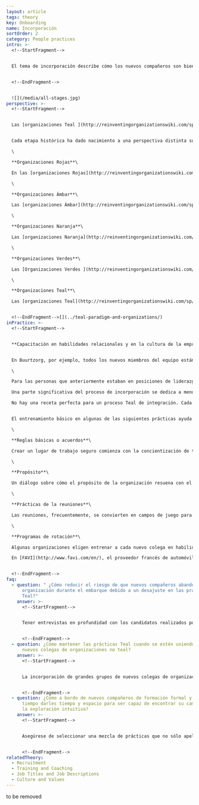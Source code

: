 ```yaml
---
layout: article
tags: theory
key: Onboarding
name: Incorporación
sortOrder: 2
category: People practices
intro: >-
  <!--StartFragment-->


  El tema de incorporación describe cómo los nuevos compañeros son bienvenidos y apoyados cuando se unen a una organización. Cubre actividades de capacitación y programas de rotación para ayudar a los nuevos integrantes a integrarse exitosamente en la organización y su cultura.


  <!--EndFragment-->


  ![](/media/all-stages.jpg)
perspective: >-
  <!--StartFragment-->


  Las [organizaciones Teal ](http://reinventingorganizationswiki.com/sp/index.php?title=El_Paradigma_Teal_y_las_organizaciones "El Paradigma Teal y las organizaciones")invierten mucho tiempo en dar la bienvenida y entrenar a nuevos colegas. Esto a menudo incluye el aprendizaje de nuevas habilidades relacionales, la comprensión de lo que la autogestión significa en la práctica y pasar por un programa de rotación. Estos programas enseñan habilidades comunes y brindan una oportunidad para que nuevos colegas conozcan a una amplia gama de personas.


  Cada etapa histórica ha dado nacimiento a una perspectiva distinta sobre el embarque, ya prácticas muy diferentes:\

  \

  **Organizaciones Rojas**\

  En las [organizaciones Rojas](http://reinventingorganizationswiki.com/sp/index.php?title=El_paradigma_Rojo_y_las_Organizaciones "El paradigma Rojo y las Organizaciones"), los líderes ejercen continuamente su poder para mantener el control. A menudo se rodean de miembros de la familia y asesores de confianza, comprando su lealtad compartiendo el botín. El proceso de incorporación normalmente implica un ritual de lealtad al líder. Historias míticas del poder de los líderes circulan y son parte del proceso de integración.\

  \

  **Organizaciones Ámbar**\

  Las [organizaciones Ámbar](http://reinventingorganizationswiki.com/sp/index.php?title=El_Paradigma_%C3%81mbar_y_las_Organizaciones "El Paradigma Ámbar y las Organizaciones") valoran el orden y la previsibilidad. Todos tienen su lugar en una jerarquía que tiene roles claramente definidos y responsabilidades. La incorporación consiste en aprender los requisitos del trabajo y las expectativas que vienen con él. Esto a menudo significa poner las necesidades personales y los sentimientos a un lado en favor de la organización. Se espera que las personas sigan las reglas y permanezcan en su "caja".\

  \

  **Organizaciones Naranja**\

  Las [organizaciones Naranja](http://reinventingorganizationswiki.com/sp/index.php?title=El_Paradigma_Naranja_y_las_Organizaciones "El Paradigma Naranja y las Organizaciones") se caracterizan por la competencia y la motivación de logro. La innovación es la clave para seguir adelante. El proceso de incorporación es a menudo funcional. La gente puede recibir algunos folletos sobre la historia de la compañía, la declaración de la misión y los valores, o puede haber una sesión de dos horas donde un líder de alto nivel habla sobre estos temas. Pero sobre todo, los primeros pasos son a menudo mundanos: hay papeles para firmar, un escritorio y un ordenador que encontrar, y una contraseña para asignar para acceder a la red de la empresa. Una vez listo, el nuevo empleado debe tratar de crear algo de tiempo en la agenda de su supervisor para obtener alguna orientación sobre qué hacer.\

  \

  **Organizaciones Verdes**\

  Las [Organizaciones Verdes ](http://reinventingorganizationswiki.com/sp/index.php?title=El_Paradigma_Verde_y_las_Organizaciones "El Paradigma Verde y las Organizaciones")se enfocan en la cultura y el empoderamiento para alentar la motivación de los empleados. Enseñar el enfoque y las habilidades del liderazgo de servicio es un aspecto significativo de la incorporación para los gerentes. Los gerentes, a su vez, juegan un papel importante en dar la bienvenida a los recién llegados a la organización y ayudarlos a entender la cultura. La incorporación es a menudo sobre como construir la comunidad y el conocimiento de la nueva familia de una manera abierta.\

  \

  **Organizaciones Teal**\

  Las [organizaciones Teal](http://reinventingorganizationswiki.com/sp/index.php?title=El_Paradigma_Teal_y_las_organizaciones "El Paradigma Teal y las organizaciones") invierten mucho tiempo en dar la bienvenida y entrenar a nuevos colegas. Esto a menudo incluye el aprendizaje de nuevas habilidades relacionales, la comprensión de lo que la autogestión significa en la práctica y pasar por un programa de rotación. Estos programas enseñan habilidades comunes y proporcionan una oportunidad para que los nuevos colegas conozcan a una amplia gama de personas. Los recién llegados también se introducen en las prácticas de autogestión, plenitud y propósito evolutivo. Se les invita a considerar su vocación y sus talentos en relación con el propósito de la organización y sus actividades.


  <!--EndFragment-->[](../teal-paradigm-and-organizations/)
inPractice: >-
  <!--StartFragment-->


  **Capacitación en habilidades relacionales y en la cultura de la empresa** Las [organizaciones Teal](http://reinventingorganizationswiki.com/sp/index.php?title=El_Paradigma_Teal_y_las_organizaciones "El Paradigma Teal y las organizaciones") invierten mucho tiempo y energía dando la bienvenida a nuevos colegas. Los primeros días y semanas son fundamentales para ayudarles a entender su nuevo y a menudo muy diferente lugar de trabajo. En el corazón del proceso de incorporación es una forma de entrenamiento que ayuda a los colegas a entender y navegar el nuevo entorno al que se unieron.


  En Buurtzorg, por ejemplo, todos los nuevos miembros del equipo están entrenados en la resolución de problemas y las prácticas de reunión, para que puedan operar en un equipo sin un jefe a cargo. Todas las nuevas contrataciones en [Heiligenfeld](https://www.heiligenfeld.com/) pasan por seis módulos de formación que incluyen temas como "auto-dominio" y "lidiar con el fracaso". Todos los nuevos reclutas de [Morning Star ](http://www.morningstarco.com/)asisten a un seminario sobre los fundamentos de la [autogestión](http://reinventingorganizationswiki.com/sp/index.php?title=Autogesti%C3%B3n "Autogestión").\

  \

  Para las personas que anteriormente estaban en posiciones de liderazgo, la transición puede ser particularmente difícil. Tienen que aprender a hacer las cosas sin recurrir al mando y al control.\

  Una parte significativa del proceso de incorporación se dedica a menudo a la comprensión del concepto de[propósito evolutivo](http://reinventingorganizationswiki.com/sp/index.php?title=Prop%C3%B3sito_Evolutivo "Propósito Evolutivo"). Se alienta a los nuevos empleados a expresar su vocación personal para ver cómo resuena con el propósito de la organización y para aprender cómo pueden apoyarse y alimentarse mutuamente.\

  No hay una receta perfecta para un proceso Teal de integración. Cada organización elige una gama de actividades que apuntan a enseñar nuevas habilidades y, en el proceso, tocar el corazón y el alma de los que se unen. Una buena manera de desarrollar un proceso de incorporación es pedir a los empleados, especialmente a los nuevos, que co-creen su propio programa y actividades.


  El entrenamiento básico en algunas de las siguientes prácticas ayuda a nuevos colegas que empiezan en una organización Teal.\

  \

  **Reglas básicas o acuerdos**\

  Crear un lugar de trabajo seguro comienza con la concientización de todo el mundo de las palabras y acciones que crean o socavan un ambiente de trabajo seguro. Las organizaciones Teal dedican mucho tiempo y energía a capacitar a todos en una serie de reglas básicas o acuerdos que apoyan una colaboración saludable y productiva. Estas reglas básicas son una aplicación tangible de la [cultura y los valores](http://reinventingorganizationswiki.com/sp/index.php?title=Cultura_y_Valores "Cultura y Valores") de la organización. Varias de las organizaciones terminan escribiendo esto en un documento. Por supuesto, se necesita más que un documento para traer valores a la vida. Muchas de las organizaciones Teal que han colaborado en la investigación han elegido comenzar desde el principio: todos los nuevos reclutas son invitados a una sesión de formación sobre los valores de la empresa y las reglas básicas, lo que ayuda a crear referencias comunes y un lenguaje común en toda la organización . Estas reglas básicas y valores son revisados regularmente para asegurar que reflejan mejor y sirven al propósito evolutivo de la organización.\

  \

  **Propósito**\

  Un diálogo sobre cómo el propósito de la organización resuena con el llamado personal de los nuevos compañeros puede ser una gran introducción mutua. Las [organizaciones Teal ](http://reinventingorganizationswiki.com/sp/index.php?title=El_Paradigma_Teal_y_las_organizaciones "El Paradigma Teal y las organizaciones")se ven teniendo una vida y un sentido de dirección propio. En lugar de tratar de predecir y controlar el futuro, los miembros de la organización están invitados a escuchar y entender lo que la organización quiere llegar a ser. Al comprender el propósito evolutivo, pueden ver cómo pueden contribuir a él mientras cumplen su propio llamado personal. Algunos fundadores y CEOs -como Jos de Blok en Buurtzorg y Yvon Chouinard en Patagonia- encuentran este módulo tan significativo que deciden participar en todas las sesiones.\

  \

  **Prácticas de la reuniones**\

  Las reuniones, frecuentemente, se convierten en campos de juego para los egos, empujando a las almas a la clandestinidad. Por esa razón, casi todas las organizaciones Teal investigadas han instituido prácticas específicas de reunión para ayudar a los participantes a mantener sus egos bajo observación e interactuar entre sí desde una postura de plenitud. Para las nuevas contrataciones, es importante conocer prácticas como momentos de silencio y toma de decisiones estructuradas. Esto les permite contribuir a reuniones productivas.\

  \

  **Programas de rotación**\

  Algunas organizaciones eligen entrenar a cada nuevo colega en habilidades de la línea del frente de batalla. El objetivo es construir relaciones con otros empleados en toda la compañía y crear comprensión de cómo opera la compañía. Este entendimiento permite a las personas desarrollar nuevas ideas y sugerencias de manera más efectiva.\

  En [FAVI](http://www.favi.com/en/), el proveedor francés de automóviles, todos los ingenieros y trabajadores administrativos han sido entrenados para operar al menos una máquina en la planta. Esto construye la comunidad y permite que todos ayuden en la planta cuando la demanda es alta. En [Sun Hydraulics](http://www.sunhydraulics.com/), todas las nuevas contrataciones comienzan con un "tour de fabricación", sin importar cuál será su papel futuro. Este enfoque genera comprensión y un sentido de comunidad en toda la organización. No es raro que la gente asuma un papel diferente al que fueron contratados después de este proceso.


  <!--EndFragment-->
faq:
  - question: " ¿Cómo reducir el riesgo de que nuevos compañeros abandonen la
      organización durante el embarque debido a un desajuste en las prácticas
      Teal?"
    answer: >-
      <!--StartFragment-->


      Tener entrevistas en profundidad con los candidatos realizados por futuros colegas y centrarse en el ajuste con el propósito de la organización y las[prácticas de autogestión](http://reinventingorganizationswiki.com/sp/index.php?title=Autogesti%C3%B3n "Autogestión"), [la plenitud y](http://reinventingorganizationswiki.com/sp/index.php?title=Plenitud "Plenitud") el[propósito evolutivo](http://reinventingorganizationswiki.com/sp/index.php?title=Prop%C3%B3sito_Evolutivo "Propósito Evolutivo"). Preste especial atención a los candidatos que antes ocupaban altos cargos en otras organizaciones. Las tasas de rotación son altas dentro de este grupo, lo que se ilustra en el siguiente ejemplo: Paul Green Jr., quien dirige el Self-Management Institute de [Morning Star](http://www.morningstarco.com/), estima que cerca del 50 por ciento de las personas que anteriormente tenían altos cargos en otras organizaciones (VP o niveles superiores) terminan dejando la organización después de un año o dos "porque tienen una dificultad para adaptarse a un sistema donde no pueden jugar a Dios “.


      <!--EndFragment-->
  - question: ¿Cómo mantener las prácticas Teal cuando se estén uniendo muchos
      nuevos colegas de organizaciones no teal?
    answer: >-
      <!--StartFragment-->


      La incorporación de grandes grupos de nuevos colegas de organizaciones no Teal puede resultar en tensiones. La mejor manera de evitar las tensiones disruptiva es tener una incorporación constante de nuevos colegas y evitar grupos muy grandes de gente nueva a la vez.


      <!--EndFragment-->
  - question: ¿Cómo a bordo de nuevos compañeros de formación formal y al mismo
      tiempo darles tiempo y espacio para ser capaz de encontrar su camino por
      la exploración intuitiva?
    answer: >-
      <!--StartFragment-->


      Asegúrese de seleccionar una mezcla de prácticas que no sólo apelen a lo racional, sino también que toquen el corazón y el alma de los nuevos colegas. Además, puede considerar invitarlos a crear su programa de integración.


      <!--EndFragment-->
relatedTheory:
  - Recruitment
  - Training and Coaching
  - Job Titles and Job Descriptions
  - Culture and Values
---
```

to be removed